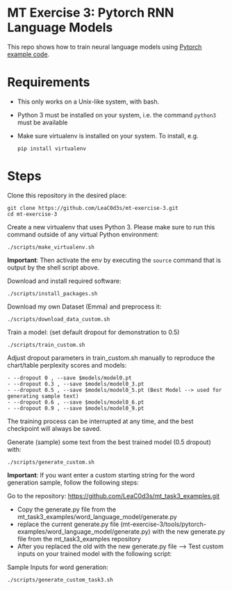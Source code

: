 # MT Exercise 3: Pytorch RNN Language Models

This repo shows how to train neural language models using [Pytorch example code](https://github.com/pytorch/examples/tree/master/word_language_model).

# Requirements

- This only works on a Unix-like system, with bash.
- Python 3 must be installed on your system, i.e. the command `python3` must be available
- Make sure virtualenv is installed on your system. To install, e.g.

    `pip install virtualenv`

# Steps

Clone this repository in the desired place:

    git clone https://github.com/LeaC0d3s/mt-exercise-3.git
    cd mt-exercise-3

Create a new virtualenv that uses Python 3. Please make sure to run this command outside of any virtual Python environment:

    ./scripts/make_virtualenv.sh

**Important**: Then activate the env by executing the `source` command that is output by the shell script above.

Download and install required software:

    ./scripts/install_packages.sh

Download my own Dataset (Emma) and preprocess it:

    ./scripts/download_data_custom.sh

Train a model: (set default dropout for demonstration to 0.5)

    ./scripts/train_custom.sh

Adjust dropout parameters in train_custom.sh manually to reproduce the chart/table perplexity scores and models:

    - --dropout 0 , --save $models/model0.pt
    - --dropout 0.3 , --save $models/model0_3.pt
    - --dropout 0.5 , --save $models/model0_5.pt (Best Model --> used for generating sample text)
    - --dropout 0.6 , --save $models/model0_6.pt
    - --dropout 0.9 , --save $models/model0_9.pt
   
The training process can be interrupted at any time, and the best checkpoint will always be saved.

Generate (sample) some text from the best trained model (0.5 dropout) with:
   
    ./scripts/generate_custom.sh

**Important**: If you want enter a custom starting string for the word generation sample, follow the following steps:

Go to the repository:
	https://github.com/LeaC0d3s/mt_task3_examples.git
	
- Copy the generate.py file from the mt_task3_examples/word_language_model/generate.py
- replace the current generate.py file (mt-exercise-3/tools/pytorch-examples/word_language_model/generate.py) with the new generate.py file from the mt_task3_examples repository
- After you replaced the old with the new generate.py file --> Test custom inputs on your trained model with the following script:

Sample Inputs for word generation:

	./scripts/generate_custom_task3.sh

